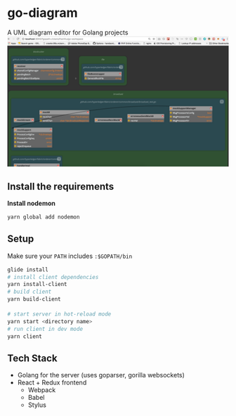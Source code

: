 # go-diagram

A UML diagram editor for Golang projects
![Demo](godiagram.png)

## **Install the requirements**

**Install nodemon**

```sh
yarn global add nodemon
```

## Setup

Make sure your `PATH` includes `:$GOPATH/bin`

```sh
glide install
# install client dependencies
yarn install-client
# build client
yarn build-client

# start server in hot-reload mode
yarn start <directory name>
# run client in dev mode
yarn client
```

## Tech Stack

*   Golang for the server (uses goparser, gorilla websockets)
*   React + Redux frontend
    *   Webpack
    *   Babel
    *   Stylus
